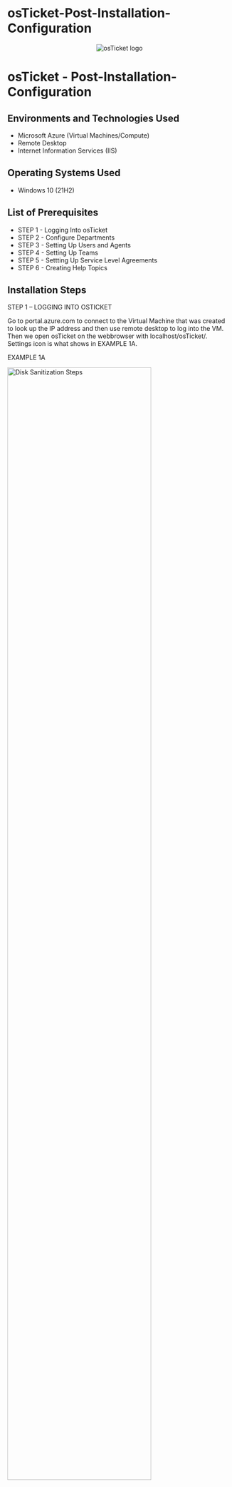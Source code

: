# osTicket-Post-Installation-Configuration
<p align="center">
<img src="https://i.imgur.com/Clzj7Xs.png" alt="osTicket logo"/>
</p>

<h1>osTicket - Post-Installation-Configuration


<h2>Environments and Technologies Used</h2>

- Microsoft Azure (Virtual Machines/Compute)
- Remote Desktop
- Internet Information Services (IIS)

<h2>Operating Systems Used </h2>

- Windows 10</b> (21H2)

<h2>List of Prerequisites</h2>

- STEP 1 - Logging Into osTicket
- STEP 2 - Configure Departments
- STEP 3 - Setting Up Users and Agents
- STEP 4 - Setting Up Teams
- STEP 5 - Settting Up Service Level Agreements
- STEP 6 - Creating Help Topics

<h2>Installation Steps</h2>

STEP 1 – LOGGING INTO OSTICKET
<p>
Go to portal.azure.com to connect to the Virtual Machine that was created to look up the IP address and then use remote desktop to log into the VM. Then we open osTicket on the webbrowser with localhost/osTicket/. Settings icon is what shows in EXAMPLE 1A.
<p>
EXAMPLE 1A
<p>
<img src="https://i.imgur.com/sKTIgXc.png" height="80%" width="80%" alt="Disk Sanitization Steps"/>
</p>
<p>
Since we have admin login credentials we can create users. We can also log out of the admin account and log into the agent account to see what they view on their end. This project includes creating different user access and tickets assigned. This allows me and others to see status of the ticketing system.
</p>
EXAMPLE 1B
<p>
<img src="https://i.imgur.com/iHp42vC.png" height="80%" width="80%" alt="Disk Sanitization Steps"/>
</p>
STEP 2 – CONFIGURE DEPARTMENTS
<p>
<br />
We can configure departments by selecting the “Departments” button while still in the “Agents” tab. We can then “Add New Department”, see EXAMPLE 2A and EXAMPLE 2B.
</p>
<br />
EXAMPLE 2A
<p>
<img src="https://i.imgur.com/mgdybmP.png" height="80%" width="80%" alt="Disk Sanitization Steps"/>
</p>
<p>
EXAMPLE 2B
<p>
<img src="https://i.imgur.com/Qs47jVs.png" height="80%" width="80%" alt="Disk Sanitization Steps"/>
</p>
<p>
STEP 3 - SETTING UP USERS AND AGENTS
</p>
<br />
In the users tab a few agents have been created to populate this project. In EX 3A John Doe has been created along with his employee information, access, permissions, and teams. 
</p>
<br />
EXAMPLE 3A
<p>
<img src="https://i.imgur.com/iGWlgTG.png" height="80%" width="80%" alt="Disk Sanitization Steps"/>
</p>
<p>
line
</p>
<br />
EXAMPLE 1D
<p>
<img src="https://i.imgur.com/jzxbosV.png" height="80%" width="80%" alt="Disk Sanitization Steps"/>
</p>
<p>
line
</p>
<br />
EXAMPLE 1D
<p>
<img src="https://i.imgur.com/jzxbosV.png" height="80%" width="80%" alt="Disk Sanitization Steps"/>
</p>
<p>
line
</p>
<br />
EXAMPLE 1D
<p>
<img src="https://i.imgur.com/jzxbosV.png" height="80%" width="80%" alt="Disk Sanitization Steps"/>
</p>
<p>
line
</p>
<br />
EXAMPLE 1D
<p>
<img src="https://i.imgur.com/jzxbosV.png" height="80%" width="80%" alt="Disk Sanitization Steps"/>
</p>
<p>
line
</p>
<br />

